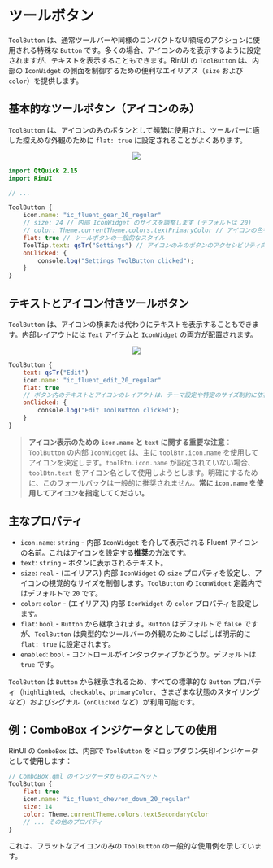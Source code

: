 # ツールボタン

`ToolButton` は、通常ツールバーや同様のコンパクトなUI領域のアクションに使用される特殊な `Button` です。多くの場合、アイコンのみを表示するように設定されますが、テキストを表示することもできます。RinUI の `ToolButton` は、内部の `IconWidget` の側面を制御するための便利なエイリアス（`size` および `color`）を提供します。

## 基本的なツールボタン（アイコンのみ）

`ToolButton` は、アイコンのみのボタンとして頻繁に使用され、ツールバーに適した控えめな外観のために `flat: true` に設定されることがよくあります。

<div align="center">
  <img src="/assets/images/BasicInput/ToolButton/toolbutton-icon.png"> <!-- Placeholder: 画像パスは確認または作成が必要です -->
</div>

```qml
import QtQuick 2.15
import RinUI

// ...

ToolButton {
    icon.name: "ic_fluent_gear_20_regular"
    // size: 24 // 内部 IconWidget のサイズを調整します (デフォルトは 20)
    // color: Theme.currentTheme.colors.textPrimaryColor // アイコンの色を設定します
    flat: true // ツールボタンの一般的なスタイル
    ToolTip.text: qsTr("Settings") // アイコンのみのボタンのアクセシビリティ向上のために推奨
    onClicked: {
        console.log("Settings ToolButton clicked");
    }
}
```

## テキストとアイコン付きツールボタン

`ToolButton` は、アイコンの横または代わりにテキストを表示することもできます。内部レイアウトには `Text` アイテムと `IconWidget` の両方が配置されます。

<div align="center">
  <img src="/assets/images/BasicInput/ToolButton/toolbutton-text-icon.png"> <!-- Placeholder: 画像パスは確認または作成が必要です -->
</div>

```qml
ToolButton {
    text: qsTr("Edit")
    icon.name: "ic_fluent_edit_20_regular"
    flat: true
    // ボタン内のテキストとアイコンのレイアウトは、テーマ設定や特定のサイズ制約に依存する場合があります。
    onClicked: {
        console.log("Edit ToolButton clicked");
    }
}
```
> **アイコン表示のための `icon.name` と `text` に関する重要な注意**：`ToolButton` の内部 `IconWidget` は、主に `toolBtn.icon.name` を使用してアイコンを決定します。`toolBtn.icon.name` が設定されていない場合、`toolBtn.text` をアイコン名として使用しようとします。明確にするために、このフォールバックは一般的に推奨されません。**常に `icon.name` を使用してアイコンを指定してください。**

## 主なプロパティ

*   `icon.name`: `string` - 内部 `IconWidget` を介して表示される Fluent アイコンの名前。これはアイコンを設定する**推奨**の方法です。
*   `text`: `string` - ボタンに表示されるテキスト。
*   `size`: `real` - (エイリアス) 内部 `IconWidget` の `size` プロパティを設定し、アイコンの視覚的なサイズを制御します。`ToolButton` の `IconWidget` 定義内ではデフォルトで `20` です。
*   `color`: `color` - (エイリアス) 内部 `IconWidget` の `color` プロパティを設定します。
*   `flat`: `bool` - `Button` から継承されます。`Button` はデフォルトで `false` ですが、`ToolButton` は典型的なツールバーの外観のためにしばしば明示的に `flat: true` に設定されます。
*   `enabled`: `bool` - コントロールがインタラクティブかどうか。デフォルトは `true` です。

`ToolButton` は `Button` から継承されるため、すべての標準的な `Button` プロパティ（`highlighted`、`checkable`、`primaryColor`、さまざまな状態のスタイリングなど）およびシグナル（`onClicked` など）が利用可能です。

## 例：ComboBox インジケータとしての使用

RinUI の `ComboBox` は、内部で `ToolButton` をドロップダウン矢印インジケータとして使用します：
```qml
// ComboBox.qml のインジケータからのスニペット
ToolButton {
    flat: true
    icon.name: "ic_fluent_chevron_down_20_regular"
    size: 14 
    color: Theme.currentTheme.colors.textSecondaryColor
    // ... その他のプロパティ
}
```
これは、フラットなアイコンのみの `ToolButton` の一般的な使用例を示しています。

```

